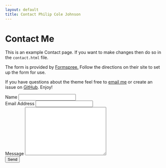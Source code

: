 ```yaml
---
layout: default
title: Contact Philip Cole Johnson
---
```


<div id="contact">
  <h1 class="pageTitle">Contact Me</h1>
  <div class="contactContent">
    <p class="intro">This is an example Contact page. If you want to make changes then do so in the <code>contact.html</code> file.</p>
    <p>The form is provided by <a href="http://formspree.io/">Formspree.</a> Follow the directions on their site to set up the form for use.</p>
    <p>If you have questions about the theme feel free to <a href="mailto:brimaidesigns@gmail.com">email me</a> or create an issue on <a href="https://github.com/brianmaierjr/long-haul">GitHub</a>. Enjoy!</p>
  </div>
  <form action="http://formspree.io/hi@philipj.me" method="POST">
    <label for="name">Name</label>    
    <input type="text" id="name" name="name" class="full-width"><br>
    <label for="email">Email Address</label>
    <input type="email" id="email" name="_replyto" class="full-width"><br>
    <label for="message">Message</label>
    <textarea name="message" id="message" cols="30" rows="10" class="full-width"></textarea><br>
    <input type="submit" value="Send" class="button">
  </form>
</div>
